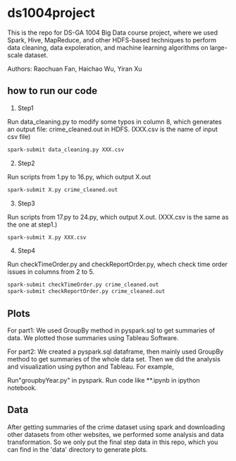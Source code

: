 # ds1004project
This is the repo for DS-GA 1004 Big Data course project, where we used Spark, Hive, MapReduce, and other HDFS-based techniques to perform data cleaning, data expoleration, and machine learning algorithms on large-scale dataset.

Authors: Raochuan Fan, Haichao Wu, Yiran Xu
## how to run our code
1. Step1

Run data_cleaning.py to modify some typos in column 8, which generates an output file: crime_cleaned.out in HDFS. (XXX.csv is the name of input csv file)
```bash
spark-submit data_cleaning.py XXX.csv
```
2. Step2

Run scripts from 1.py to 16.py, which output X.out
```bash
spark-submit X.py crime_cleaned.out
```

3. Step3

Run scripts from 17.py to 24.py, which output X.out. (XXX.csv is the same as the one at step1.) 
```bash
spark-submit X.py XXX.csv
```
4. Step4 

Run checkTimeOrder.py and checkReportOrder.py, whech check time order issues in columns from 2 to 5.
```bash
spark-submit checkTimeOrder.py crime_cleaned.out
spark-submit checkReportOrder.py crime_cleaned.out
```
## Plots
For part1:
We used GroupBy method in pyspark.sql to get summaries of data.
We plotted those summaries using Tableau Software.


For part2:
We created a pyspark.sql dataframe, then mainly used GroupBy method to get summaries of the whole data set. Then we did the analysis and visualization using python and Tableau. For example, 

Run"groupbyYear.py" in pyspark.
Run code like **.ipynb in ipython notebook.

## Data
After getting summaries of the crime dataset using spark and downloading other datasets from other websites, we performed some analysis and data transformation. So we only put the final step data in this repo, which you can find in the 'data' directory to generate plots. 
